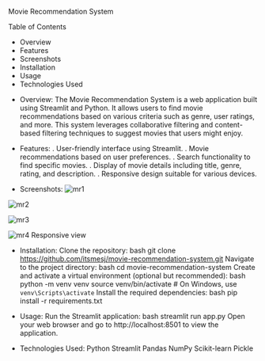 Movie Recommendation System

Table of Contents
- Overview
- Features
- Screenshots
- Installation
- Usage
- Technologies Used

* Overview:
The Movie Recommendation System is a web application built using Streamlit and Python. It allows users to find movie recommendations based on various criteria such as genre, user ratings, and more. This system leverages collaborative filtering and content-based filtering techniques to suggest movies that users might enjoy.

* Features:
. User-friendly interface using Streamlit.
. Movie recommendations based on user preferences.
. Search functionality to find specific movies.
. Display of movie details including title, genre, rating, and description.
. Responsive design suitable for various devices.

* Screenshots:
![mr1](https://github.com/itsmesj/Movie-Recommendation-System/assets/81063467/fef4c4c5-2d76-45ee-80cb-2f9f8b2fdfee)


![mr2](https://github.com/itsmesj/Movie-Recommendation-System/assets/81063467/867d1a3f-7f97-439f-a73b-667d79e539ef)


![mr3](https://github.com/itsmesj/Movie-Recommendation-System/assets/81063467/3891ee5c-e89f-41dd-af58-a6a04df05b6e)


![mr4](https://github.com/itsmesj/Movie-Recommendation-System/assets/81063467/2f48100f-5ce4-4ed1-addb-367f70ef58aa)
Responsive view

* Installation:
Clone the repository:
bash
git clone https://github.com/itsmesj/movie-recommendation-system.git
Navigate to the project directory:
bash
cd movie-recommendation-system
Create and activate a virtual environment (optional but recommended):
bash
python -m venv venv
source venv/bin/activate   # On Windows, use `venv\Scripts\activate`
Install the required dependencies:
bash
pip install -r requirements.txt


* Usage:
Run the Streamlit application:
bash
streamlit run app.py
Open your web browser and go to http://localhost:8501 to view the application.

* Technologies Used:
Python
Streamlit
Pandas
NumPy
Scikit-learn
Pickle
